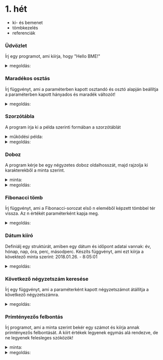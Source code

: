 # 1. hét

- ki- és bemenet
- tömbkezelés
- referenciák

### Üdvözlet

Írj egy programot, ami kiírja, hogy "Hello BME!"
<details>
 <summary>megoldás:</summary>
 
```cpp
#include <iostream>

using namespace std;

int main() {
	cout << "Hello BME!" << endl;
	cin.get();
	return 0;
}
```
</details>

### Maradékos osztás

Írj függvényt, ami a paraméterben kapott osztandó és osztó alapján beállítja a paraméterben kapott hányados és maradék változót!
<details>
 <summary>megoldás:</summary>
 
```cpp
void maradekos_osztas(int osztando, int oszto, int &hanyados, int &maradek){
	hanyados = osztando/oszto;
	maradek = osztando%oszto;
}
```
</details>

### Szorzótábla

A program írja ki a példa szerinti formában a szorzótáblát
<details>
 <summary>működési példa:</summary>
 
```
    1    2    3    4    5    6    7    8    9   10
    2    4    6    8   10   12   14   16   18   20
    3    6    9   12   15   18   21   24   27   30
    4    8   12   16   20   24   28   32   36   40
    5   10   15   20   25   30   35   40   45   50
    6   12   18   24   30   36   42   48   54   60
    7   14   21   28   35   42   49   56   63   70
    8   16   24   32   40   48   56   64   72   80
    9   18   27   36   45   54   63   72   81   90
   10   20   30   40   50   60   70   80   90  100
```
</details>
<details>
 <summary>megoldás:</summary>
 
```cpp
for (int i = 1; i <= 10; i++) {
	for (int j = 1; j <= 10; j++) {
		cout << setw(5) << i * j;
	}
	cout << endl;
}
```
</details>

### Doboz

A program kérje be egy négyzetes doboz oldalhosszát, majd rajzolja ki karakterekből a minta szerint.
<details>
 <summary>minta:</summary>
 
```
#---#
|\  |
| \ |
|  \|
#---#
```
</details>
<details>
 <summary>megoldás:</summary>
 
```cpp
// bekérjük a doboz oldalhosszát
int oldal;
cout << "oldalhossz: ";
cin >> oldal;

// koordináták alapján döntjük el a kiírandó karaktert
for (int y = 1; y <= oldal; y++) {
	for (int x = 1; x <= oldal; x++) {
		if ((x == 1 || x == oldal) && (y == 1 || y == oldal)) {
			cout << '#'; // char típusú értéket önmagában is ki lehet írni
		}
		else if (x == 1 || x == oldal) {
			cout << '|';
		}
		else if (y == 1 || y == oldal) {
			cout << '-';
		}
		else if (x == y) {
			cout << '\\';
		}
		else {
			cout << ' ';
		}
	}
	cout << endl;
}
```
</details>

### Fibonacci tömb

Írj függvényt, ami a Fibonacci-sorozat első n eleméből képzett tömbbel tér vissza. Az n értékét paraméterként kapja meg.
<details>
 <summary>megoldás:</summary>
 
```cpp
int *fib(int n) {
	int a = 1, b = 1;
	int *szamok = new int[n];
	for (int i = 0; i < n; i++) {
		szamok[i] = a;
		a = b;
		b = szamok[i]+b;
	}
	return szamok;
}
```
</details>

### Dátum kiíró

Definiálj egy struktúrát, amiben egy dátum és időpont adatai vannak:
év, hónap, nap, óra, perc, másodperc.
Készíts függvényt, ami ezt kiírja a kövektező minta szerint: 2018.01.26. - 8:05:01
<details>
 <summary>megoldás:</summary>
 
```cpp
#include <iostream>
#include <iomanip>

// dátum és idő struktúra
struct datum {
	int ev, honap, nap;
	int ora, perc, masodperc;
};

// kiíró függvény
void datum_kiir(const struct datum &d) { // konstans referencia, mert összetett típus
	// év kiírása
	cout << d.ev << ".";
	// hónap és nap kiírása vezető nullával
	cout << setw(2) << setfill('0') << d.honap << ".";
	cout << setw(2) << setfill('0') << d.nap << ".";

	// óra kiírása
	cout << " - " << d.ora;
	// perc és másodperc kiírása vezető nullával
	cout << ":" << setw(2) << setfill('0') << d.perc;
	cout << ":" << setw(2) << setfill('0') << d.masodperc;
}
```
</details>

### Következő négyzetszám keresése

Írj egy függvényt, ami a paraméterként kapott négyzetszámot átállítja a következő négyzetszámra.
<details>
 <summary>megoldás:</summary>
 
```cpp
#include <cmath>

void kovetkezo_negyzetszam(int &szam) {
	int negyzetgyok = sqrt(szam);
	negyzetgyok++;
	szam = negyzetgyok * negyzetgyok;
}
```
</details>

### Prímtényezős felbontás

Írj programot, ami a minta szerint bekér egy számot és kiírja annak prímtényezős felbontását.
A kiírt értékek legyenek egymás alá rendezve, de ne legyenek felesleges szóközök! 
<details>
 <summary>minta:</summary>
 
```
Irj be egy egesz szamot: 304920
304920|2
152460|2
 76230|2
 38115|3
 12705|3
  4235|5
   847|7
   121|11
    11|11
     1|
```
</details><details>
 <summary>megoldás:</summary>
 
```cpp
// szám bekérése
int szam;
cout << "Irj be egy egesz szamot: ";
cin >> szam;

// hány jegyű a szám?
int munkapeldany = szam; // másolat, hogy az eredeti érték ne vesszen el
int jegyek = 0;
while (munkapeldany!=0) {
	jegyek++;
	munkapeldany /= 10;
}

// prímtényezős felbontás kiírása szépen
int oszto = 2; // ezzel próbáljuk mindig leosztani a számot
while (szam > 1) {
	if (szam%oszto == 0) {
		// ha osztható, akkor kiírjuk a következő lépcsőfokot
		cout << setw(jegyek) << szam << "|" << oszto << endl;
		szam /= oszto;
	} else {
		// ha nem, akkor tovább keresünk
		oszto++;
	}
}
// utolsó 1-es kiírása
cout << setw(jegyek) << 1 << "|" << endl;
```
</details>
